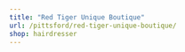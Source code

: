 ```yaml
---
title: "Red Tiger Unique Boutique"
url: /pittsford/red-tiger-unique-boutique/
shop: hairdresser
---
```

